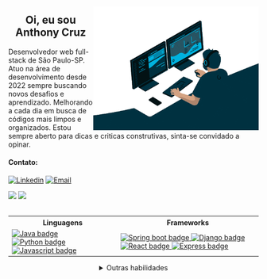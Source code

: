 <picture><img align="right" alt="Profile gif" height="250em" src="https://raw.githubusercontent.com/TonyyCruz/TonyyCruz/main/profile_gif.gif"></picture>
  
<h2 align="center">Oi, eu sou Anthony Cruz</h2>

<p align="left">
Desenvolvedor web full-stack de São Paulo-SP.<br>
Atuo na área de desenvolvimento desde 2022 sempre buscando novos desafios e aprendizado. Melhorando a cada dia em busca de códigos mais limpos e organizados.  
Estou sempre aberto para dicas e criticas construtivas, sinta-se convidado a opinar.
</p>
  

#### Contato:

 [![Linkedin](https://img.shields.io/badge/-LinkedIn-003544?style=for-the-badge&logo=linkedin&logoColor=92cbdf&color:FFF)](https://www.linkedin.com/in/anthony-cruz-dev/)
 [![Email](https://img.shields.io/badge/-Email-003544?style=for-the-badge&logo=gmail&logoColor=92cbdf&color:FFF)](mailto:tony_esqueloto@hotmail.com)

<span align="center">
  <picture>
    <img height="160em" src="https://github-readme-stats.vercel.app/api?username=tonyycruz&hide_title=true&show_icons=true&theme=blue-green&include_all_commits=true&count_private=true&hide=stars&bg_color=003544&title_color=92cbdf&text_color=FFF&border_radius=20&border_color=92cbdf&icon_color=92cbdf">
  </picture>
  <picture>
    <img height="160em" src="https://github-readme-stats.vercel.app/api/top-langs/?username=tonyycruz&hide_title=true&layout=compact&langs_count=7&theme=blue-green&bg_color=003544&title_color=92cbdf&text_color=FFF&border_radius=20&border_color=92cbdf&icon_color=92cbdf">
  </picture>
</span>
<br>
<br>
<table align="center">
  <tr>
    <th>Linguagens</th>
    <th>Frameworks</th>
  </tr>
  <tr>
    <td>
      <a href="https://docs.oracle.com/en/java/" target="_blank">
        <img src="https://img.shields.io/badge/Java-003544?style=for-the-badge&logo=openjdk" alt="Java badge">
      </a>
      <a href="https://docs.python.org/" target="_blank">
        <img src="https://img.shields.io/badge/Python-003544?style=for-the-badge&logo=python" alt="Python badge">
      </a>
      <a href="https://devdocs.io/javascript/" target="_blank">
        <img src="https://img.shields.io/badge/Javascript-003544?style=for-the-badge&logo=Javascript" alt="Javascript badge">
      </a>
    </td>
    <td>
      <a href="https://docs.spring.io/spring-boot/docs/current/reference/htmlsingle/" target="_blank">
        <img src="https://img.shields.io/badge/SpringBoot-003544?style=for-the-badge&logo=springboot" alt="Spring boot badge">
      </a>
      <a href="https://docs.djangoproject.com/en/4.2/" target="_blank">
        <img src="https://img.shields.io/badge/Django-003544?style=for-the-badge&logo=Django" alt="Django badge">
      </a>
      <a href="https://devdocs.io/react/" target="_blank">
        <img src="https://img.shields.io/badge/React-003544?style=for-the-badge&logo=React" alt="React badge">
      </a>
      <a href="https://devdocs.io/express/" target="_blank">
        <img src="https://img.shields.io/badge/Express-003544?style=for-the-badge&logo=Express" alt="Express badge">
      </a>
    </td>
  </tr>
</table>

<details align="center">
    <summary>Outras habilidades</summary>
  <div align="center">
    <a href="https://dev.mysql.com/doc/" target="_blank">
      <img src="https://img.shields.io/badge/MySql-003544?style=for-the-badge&logo=MySql" alt="MySql badge">
    </a>
    <a href="https://www.mongodb.com/docs/" target="_blank">
      <img src="https://img.shields.io/badge/MongoDB-003544?style=for-the-badge&logo=MongoDB" alt="MongoDB badge">
    </a>
    <a href="https://git-scm.com/docs/git/pt_BR" target="_blank">
      <img src="https://img.shields.io/badge/Git-003544?style=for-the-badge&logo=Git" alt="Git badge">
    </a>
    <a href="https://docs.docker.com/" target="_blank">
      <img src="https://img.shields.io/badge/Docker-003544?style=for-the-badge&logo=Docker" alt="Docker badge">
    </a>
    <a href="https://www.w3schools.com/html/html_intro.asp" target="_blank">
      <img src="https://img.shields.io/badge/HTML-003544?style=for-the-badge&logo=HTML5" alt="HTML badge">
    </a>
    <a href="https://www.w3schools.com/html/html_intro.asp" target="_blank">
      <img src="https://img.shields.io/badge/CSS-003544?style=for-the-badge&logo=CSS3" alt="CSS badge">
    </a>
    <a href="https://tsdoc.org/" target="_blank">
      <img src="https://img.shields.io/badge/TypeScript-003544?style=for-the-badge&logo=TypeScript" alt="TypeScript badge">
    </a>
    <a href="https://docs.kernel.org/" target="_blank">
      <img src="https://img.shields.io/badge/Linux-003544?style=for-the-badge&logo=Linux" alt="Linux badge">
    </a>
    <a href="https://sequelize.org/docs/v6/" target="_blank">
      <img src="https://img.shields.io/badge/Sequelize-003544?style=for-the-badge&logo=Sequelize" alt="Sequelize badge">
    </a>
    <a href="https://www.selenium.dev/documentation/" target="_blank">
      <img src="https://img.shields.io/badge/Selenium-003544?style=for-the-badge&logo=Selenium" alt="Selenium badge">
    </a>
    <a href="https://mochajs.org/api/mocha.js.html" target="_blank">
      <img src="https://img.shields.io/badge/Mocha-003544?style=for-the-badge&logo=Mocha" alt="Mocha badge">
    </a>
    <a href="https://chai.ml/docs/" target="_blank">
      <img src="https://img.shields.io/badge/Chai-003544?style=for-the-badge&logo=Chai" alt="Chai badge">
    </a>
    <a href="https://jestjs.io/docs/getting-started" target="_blank">
      <img src="https://img.shields.io/badge/Jest-003544?style=for-the-badge&logo=Jest" alt="Jest badge">
    </a>
  </div>
</details>


<!--
  <a href="http://tonyycruz.github.io" target="_blank" rel="noreferrer noopener">
  <img src="https://img.shields.io/badge/Portf%C3%B3lio-https%3A%2F%2Ftonyycruz.github.io%2F-blue" alt="portfolio" width="280" height="20">
  </a>
  -->
